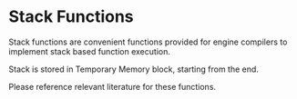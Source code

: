 # Stack Functions

Stack functions are convenient functions provided for engine compilers to implement stack based function execution.

Stack is stored in Temporary Memory block, starting from the end.

Please reference relevant literature for these functions.
